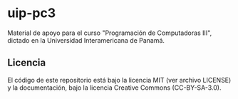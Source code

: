 # uip-pc3

Material de apoyo para el curso "Programación de Computadoras III", dictado en la Universidad Interamericana de Panamá.

## Licencia
El código de este repositorio está bajo la licencia MIT (ver archivo LICENSE) y la documentación, bajo la licencia Creative Commons (CC-BY-SA-3.0).
